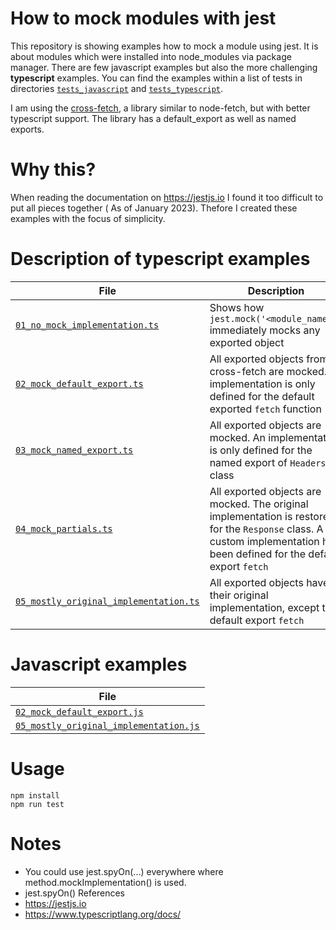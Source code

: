 # How to mock modules with jest

This repository is showing examples how to mock a module using jest. It is about modules which were installed into node_modules via package manager. There are few javascript examples but also the more challenging **typescript** examples. You can find the examples within a list of tests in directories [`tests_javascript`](tests_javascript) and [`tests_typescript`](tests_typescript).

I am using the [cross-fetch](https://www.npmjs.com/package/cross-fetch), a library similar to node-fetch, but with better typescript support. The library has a default_export as well as named exports.

# Why this?

When reading the documentation on https://jestjs.io I found it too difficult to put all pieces together ( As of January 2023). Thefore I created these examples with the focus of simplicity.

# Description of typescript examples

| File          | Description       |
|---------------|-------------------|
| [`01_no_mock_implementation.ts`](tests_typescript/01_no_mock_implementation.ts)               | Shows how `jest.mock('<module_name'>)` immediately mocks any exported object |
| [`02_mock_default_export.ts`](tests_typescript/02_mock_default_export.ts)                | All exported objects from cross-fetch are mocked. An implementation is only defined for the default exported `fetch` function |
| [`03_mock_named_export.ts`](tests_typescript/03_mock_named_export.ts)                  | All exported objects are mocked. An implementation is only defined for the named export of `Headers` class |
| [`04_mock_partials.ts`](tests_typescript/04_mock_partials.ts)                      | All exported objects are mocked. The original implementation is restored for the `Response` class. A custom implementation has been defined for the default export `fetch` |
| [`05_mostly_original_implementation.ts`](tests_typescript/05_mostly_original_implementation.ts) | All exported objects have their original implementation, except the default export `fetch`  |

# Javascript examples

| File |
|------|
|[`02_mock_default_export.js`](tests_javascript/02_mock_default_export.js)
|[`05_mostly_original_implementation.js`](tests_javascript/05_mostly_original_implementation.js)

# Usage

```
npm install
npm run test
```


# Notes
* You could use jest.spyOn(...) everywhere where method.mockImplementation() is used.
* jest.spyOn() 
References
* https://jestjs.io
* https://www.typescriptlang.org/docs/
